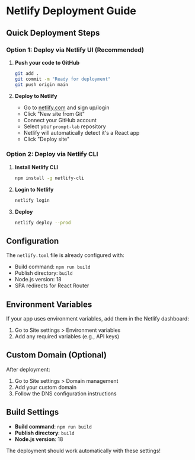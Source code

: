 # Netlify Deployment Guide

## Quick Deployment Steps

### Option 1: Deploy via Netlify UI (Recommended)

1. **Push your code to GitHub**
   ```bash
   git add .
   git commit -m "Ready for deployment"
   git push origin main
   ```

2. **Deploy to Netlify**
   - Go to [netlify.com](https://netlify.com) and sign up/login
   - Click "New site from Git"
   - Connect your GitHub account
   - Select your `prompt-lab` repository
   - Netlify will automatically detect it's a React app
   - Click "Deploy site"

### Option 2: Deploy via Netlify CLI

1. **Install Netlify CLI**
   ```bash
   npm install -g netlify-cli
   ```

2. **Login to Netlify**
   ```bash
   netlify login
   ```

3. **Deploy**
   ```bash
   netlify deploy --prod
   ```

## Configuration

The `netlify.toml` file is already configured with:
- Build command: `npm run build`
- Publish directory: `build`
- Node.js version: 18
- SPA redirects for React Router

## Environment Variables

If your app uses environment variables, add them in the Netlify dashboard:
1. Go to Site settings > Environment variables
2. Add any required variables (e.g., API keys)

## Custom Domain (Optional)

After deployment:
1. Go to Site settings > Domain management
2. Add your custom domain
3. Follow the DNS configuration instructions

## Build Settings

- **Build command**: `npm run build`
- **Publish directory**: `build`
- **Node.js version**: 18

The deployment should work automatically with these settings! 